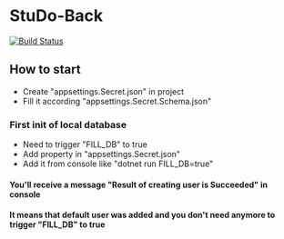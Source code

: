 # StuDo-Back

[![Build Status](https://dev.azure.com/rtuitlab/RTU%20IT%20Lab/_apis/build/status/ITLabRTUMIREA.StuDo-Back?branchName=develop)](https://dev.azure.com/rtuitlab/RTU%20IT%20Lab/_build/latest?definitionId=67&branchName=develop)
## How to start
- Create "appsettings.Secret.json" in project
- Fill it according "appsettings.Secret.Schema.json"
### First init of local database
- Need to trigger "FILL_DB" to true
- Add property in "appsettings.Secret.json"
- Add it from console like "dotnet run FILL_DB=true"
#### You'll receive a message "Result of creating user is Succeeded" in console  
#### It means that default user was added and you don't need anymore to trigger "FILL_DB" to true
